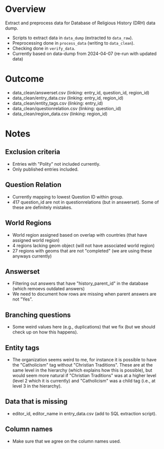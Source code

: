 # Overview
Extract and preprocess data for Database of Religious History (DRH) data dump.
* Scripts to extract data in `data_dump` (extracted to `data_raw`).
* Preprocessing done in `process_data` (writing to `data_clean`). 
* Checking done in `verify_data`. 
* Currently based on data-dump from 2024-04-07 (re-run with updated data)

# Outcome
* data_clean/answerset.csv (linking: entry_id, question_id, region_id)
* data_clean/entry_data.csv (linking: entry_id, region_id)
* data_clean/entity_tags.csv (linking: entry_id)
* data_clean/questionrelation.csv (linking: question_id)
* data_clean/region_data.csv (linking: region_id)

# Notes
## Exclusion criteria
* Entries with  "Polity" not included currently. 
* Only published entries included. 

## Question Relation
* Currently mapping to lowest Question ID within group. 
* 417 question_id are not in questionrelations (but in answerset). Some of these are definitely mistakes. 

## World Regions
* World region assigned based on overlap with countries (that have assigned world region)
* 4 regions lacking geom object (will not have associated world region)
* 27 regions with geoms that are not "completed" (we are using these anyways currently) 

## Answerset
* Filtering out answers that have "history_parent_id" in the database (which remoevs outdated answers)
* We need to document how rows are missing when parent answers are not "Yes". 

## Branching questions
* Some weird values here (e.g., duplications) that we fix (but we should check up on how this happens). 

## Entity tags
* The organization seems weird to me, for instance it is possible to have the "Catholicism" tag without "Christian Traditions". These are at the same level in the hierarchy (which explains how this is possible), but would seem more natural if "Christian Traditions" was at a higher level (level 2 which it is currently) and "Catholicism" was a child tag (i.e., at level 3 in the hierarchy). 

## Data that is missing
* editor_id, editor_name in entry_data.csv (add to SQL extraction script). 

## Column names
* Make sure that we agree on the column names used. 